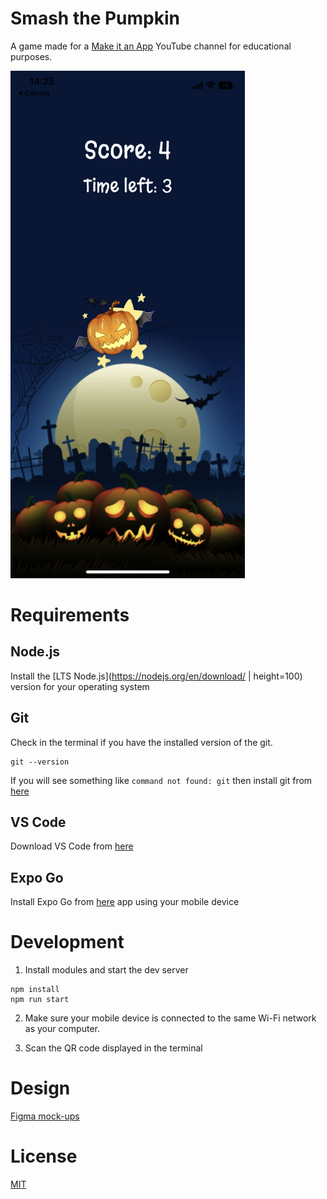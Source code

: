 # Smash the Pumpkin

A game made for a [Make it an App]() YouTube channel for educational purposes.

<img src="./screenshots/gameInterface.PNG" width="375">

# Requirements

## Node.js

Install the [LTS Node.js](https://nodejs.org/en/download/ | height=100) version for your operating system

## Git

Check in the terminal if you have the installed version of the git.

```
git --version
```

If you will see something like `command not found: git`
then install git from [here](https://git-scm.com/downloads)

## VS Code

Download VS Code from [here](https://code.visualstudio.com/)

## Expo Go

Install Expo Go from [here](https://expo.dev/client) app using your mobile device

# Development

1. Install modules and start the dev server

```
npm install
npm run start
```

2. Make sure your mobile device is connected to the same Wi-Fi network as your computer.

3. Scan the QR code displayed in the terminal

# Design

[Figma mock-ups](https://www.figma.com/file/z2NmJqjVZsnkdexkvOdzzx/Make-It-an-App?node-id=101%3A3)

# License
[MIT](./LICENSE.md)
